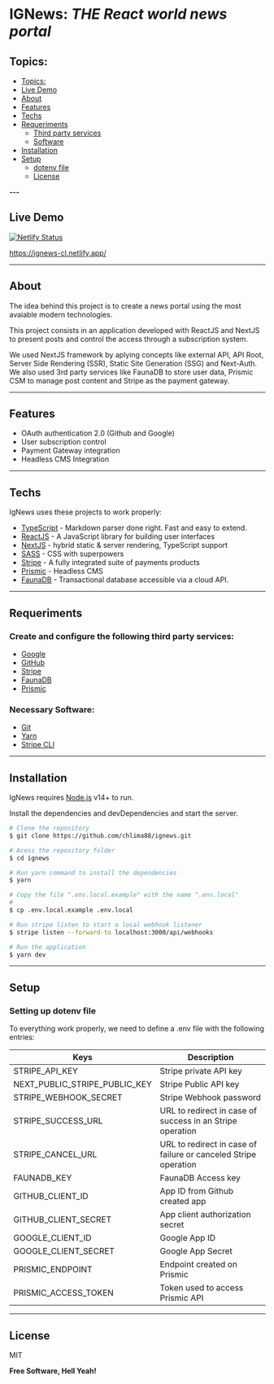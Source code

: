 # IGNews: _THE React world news portal_

## Topics:

  - [Topics:](#topics)
  - [Live Demo](#live-demo)
  - [About](#about)
  - [Features](#features)
  - [Techs](#techs)
  - [Requeriments](#requeriments)
    - [Third party services](#create-and-configure-the-following-third-party-services)
    - [Software](#necessary-software)
  - [Installation](#installation)
- [Setup](#setup)
  - [dotenv file](#setting-up-dotenv-file)
  - [License](#license)


___---___
## Live Demo

[![Netlify Status](https://api.netlify.com/api/v1/badges/db4e8cd5-5e11-4749-9614-ecd4805da563/deploy-status)](https://app.netlify.com/sites/ignews-cl/deploys)

https://ignews-cl.netlify.app/

___
## About

The idea behind this project is to create a news portal using the most avaiable modern technologies.

This project consists in an application developed with ReactJS and NextJS to present posts and control the access through a subscription system.

We used NextJS framework by aplying concepts like external API, API Root, Server Side Rendering (SSR), Static Site Generation (SSG) and Next-Auth.
We also used 3rd party services like FaunaDB to store user data, Prismic CSM to manage post content and Stripe as the payment gateway.

___
## Features

- OAuth authentication 2.0 (Github and Google)
- User subscription control
- Payment Gateway integration
- Headless CMS Integration

___
## Techs

IgNews uses these projects to work properly:

- [TypeScript] - Markdown parser done right. Fast and easy to extend.
- [ReactJS] - A JavaScript library for building user interfaces
- [NextJS] - hybrid static & server rendering, TypeScript support
- [SASS] - CSS with superpowers
- [Stripe] - A fully integrated suite of payments products
- [Prismic] - Headless CMS
- [FaunaDB] - Transactional database accessible via a cloud API.

___
## Requeriments

### Create and configure the following third party services:

- [Google]
- [GitHub]
- [Stripe]
- [FaunaDB]
- [Prismic]

### Necessary Software:

- [Git](https://git-scm.com/)
- [Yarn](https://classic.yarnpkg.com)
- [Stripe CLI](https://stripe.com/docs/stripe-cli)

___
## Installation

IgNews requires [Node.js] v14+ to run.

Install the dependencies and devDependencies and start the server.

```sh
# Clone the repository
$ git clone https://github.com/chlima88/ignews.git

# Acess the repository folder
$ cd ignews

# Run yarn command to install the dependencies
$ yarn

# Copy the file ".env.local.example" with the name ".env.local"
# 
$ cp .env.local.example .env.local

# Run stripe listen to start a local webhook listener
$ stripe listen --forward-to localhost:3000/api/webhooks 

# Run the application
$ yarn dev
```
___
## Setup

### Setting up dotenv file

To everything work properly, we need to define a .env file with the following entries:

| Keys | Description |
| ------ | ------ |
| STRIPE_API_KEY | Stripe private API key |
| NEXT_PUBLIC_STRIPE_PUBLIC_KEY | Stripe Public API key |
| STRIPE_WEBHOOK_SECRET | Stripe Webhook password |
| STRIPE_SUCCESS_URL | URL to redirect in case of success in an Stripe operation |
| STRIPE_CANCEL_URL | URL to redirect in case of failure or canceled Stripe operation |
| FAUNADB_KEY | FaunaDB Access key |
| GITHUB_CLIENT_ID | App ID from Github created app |
| GITHUB_CLIENT_SECRET | App client authorization secret |
| GOOGLE_CLIENT_ID | Google App ID |
| GOOGLE_CLIENT_SECRET | Google App Secret |
| PRISMIC_ENDPOINT | Endpoint created on Prismic | 
| PRISMIC_ACCESS_TOKEN | Token used to access Prismic API|

___
## License

MIT

**Free Software, Hell Yeah!**

   [TypeScript]: <https://www.typescriptlang.org/>
   [ReactJS]: <https://reactjs.org/>
   [Node.js]: <http://nodejs.org>
   [NextJS]: <https://nextjs.org/>
   [SASS]: <https://sass-lang.com/>
   [Stripe]: <https://stripe.com/>
   [Prismic]: <https://prismic.io/>
   [FaunaDB]: <https://fauna.com/>
   [Google]: <https://www.google.com>
   [GitHub]: <https://www.github.com>

